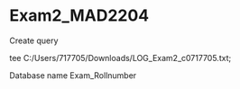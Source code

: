 # Exam2_MAD2204
Create query


tee C:/Users/717705/Downloads/LOG_Exam2_c0717705.txt;

Database name Exam_Rollnumber
